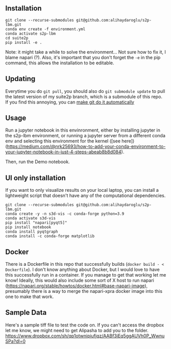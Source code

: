 ## Installation
```
git clone --recurse-submodules git@github.com:alihaydaroglu/s2p-lbm.git
conda env create -f environment.yml
conda activate s2p-lbm
cd suite2p
pip install -e .
```
Note: it might take a while to solve the environment... Not sure how to fix it, I blame napari (?). Also, it's important that you don't forget the `-e` in the pip command, this allows the installation to be editable.

## Updating
Everytime you do `git pull`, you should also do `git submodule update` to pull the latest version of my suite2p branch, which is a submodule of this repo. 
If you find this annoying, you can [make git do it automatically](https://stackoverflow.com/questions/4611512/is-there-a-way-to-make-git-pull-automatically-update-submodules)

## Usage
Run a jupyter notebook in this envinronment, either by installing jupyter in the s2p-lbm environment, or running a jupyter server from a different conda env and selecting this environment for the kernel ([see here])(https://medium.com/@nrk25693/how-to-add-your-conda-environment-to-your-jupyter-notebook-in-just-4-steps-abeab8b8d084).

Then, run the Demo notebook.


## UI only installation
If you want to only visualize results on your local laptop, you can install a lightweight script that doesn't have any of the computational dependencies. 

```
git clone --recurse-submodules git@github.com:alihaydaroglu/s2p-lbm.git
conda create -y -n s3d-vis -c conda-forge python=3.9
conda activate s3d-vis
pip install "napari[pyqt5]"
pip install notebook
conda install pyqtgraph
conda install -c conda-forge matplotlib
```

## Docker

There is a Dockerfile in this repo that successfully builds (`docker build - < Dockerfile`). I don't know anything about Docker, but I would love to have this successfully run in a container. If you manage to get that working let me know! Ideally, this would also include some sort of X host to run napari (https://napari.org/stable/howtos/docker.html#base-napari-image), presumably there is a way to merge the napari-xpra docker image into this one to make that work. 

## Sample Data
Here's a sample tiff file to test the code on. If you can't access the dropbox let me know, we might need to get Alipasha to add you to the folder. https://www.dropbox.com/sh/qp1otwnipiufjqz/AABf3iEq5ggAUVh0P_WwnuSPa?dl=0

